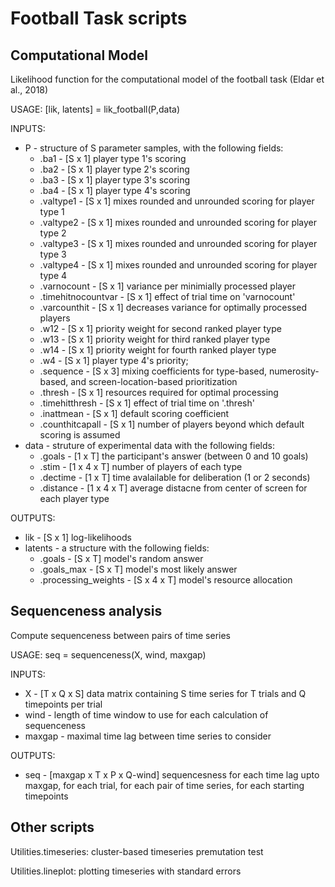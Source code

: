 # Football Task scripts
## Computational Model

Likelihood function for the computational model of the football task (Eldar et al., 2018)

USAGE: [lik, latents] = lik_football(P,data)

INPUTS:
 - P - structure of S parameter samples, with the following fields:
   - .ba1 - [S x 1] player type 1's scoring
   - .ba2 - [S x 1] player type 2's scoring
   - .ba3 - [S x 1] player type 3's scoring
   - .ba4 - [S x 1] player type 4's scoring
   - .valtype1 - [S x 1] mixes rounded and unrounded scoring for player type 1
   - .valtype2 - [S x 1] mixes rounded and unrounded scoring for player type 2
   - .valtype3 - [S x 1] mixes rounded and unrounded scoring for player type 3
   - .valtype4 - [S x 1] mixes rounded and unrounded scoring for player type 4
   - .varnocount - [S x 1] variance per minimially processed player 
   - .timehitnocountvar - [S x 1] effect of trial time on 'varnocount'
   - .varcounthit - [S x 1] decreases variance for optimally processed players
   - .w12 - [S x 1] priority weight for second ranked player type
   - .w13 - [S x 1] priority weight for third ranked player type
   - .w14 - [S x 1] priority weight for fourth ranked player type
   - .w4 - [S x 1] player type 4's priority;
   - .sequence - [S x 3] mixing coefficients for type-based, numerosity-based, and screen-location-based prioritization
   - .thresh - [S x 1] resources required for optimal processing
   - .timehitthresh - [S x 1] effect of trial time on '.thresh'
   - .inattmean - [S x 1] default scoring coefficient 
   - .counthitcapall - [S x 1] number of players beyond which default scoring is assumed
 - data - struture of experimental data with the following fields:
   - .goals - [1 x T] the participant's answer (between 0 and 10 goals)
   - .stim - [1 x 4 x T] number of players of each type
   - .dectime - [1 x T] time avalailable for deliberation (1 or 2 seconds)
   - .distance - [1 x 4 x T] average distacne from center of screen for each player type

OUTPUTS:
 - lik - [S x 1] log-likelihoods
 - latents - a structure with the following fields:
   - .goals - [S x T] model's random answer
   - .goals_max - [S x T] model's most likely answer
   - .processing_weights - [S x 4 x T] model's resource allocation
## Sequenceness analysis
Compute sequenceness between pairs of time series

USAGE: seq = sequenceness(X, wind, maxgap)

INPUTS: 
 - X - [T x Q x S] data matrix containing S time series for T trials and Q timepoints per trial
 - wind - length of time window to use for each calculation of sequenceness 
 - maxgap - maximal time lag between time series to consider

OUTPUTS:
 - seq - [maxgap x T x P x Q-wind] sequencesness for each time lag upto maxgap, for each trial, for each pair of time series, for each starting timepoints
## Other scripts
Utilities.timeseries: cluster-based timeseries premutation test

Utilities.lineplot: plotting timeseries with standard errors
